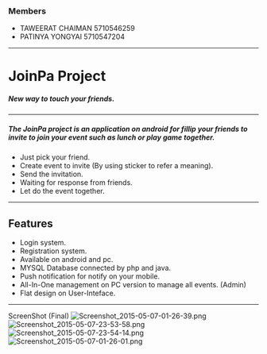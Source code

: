 ### Members
* TAWEERAT CHAIMAN 5710546259
* PATINYA YONGYAI 5710547204
---
# JoinPa Project
##### New way to touch your friends. #####
----
##### The JoinPa project is an application on android for fillip your friends to invite to join your event such as lunch or play game together.

* Just pick your friend.
* Create event to invite (By using sticker to refer a meaning).
* Send the invitation.
* Waiting for response from friends.
* Let do the event together.

---
## Features
* Login system.
* Registration system.
* Available on android and pc.
* MYSQL Database connected by php and java.
* Push notification for notify on your mobile.
* All-In-One management on PC version to manage all events. (Admin)
* Flat design on User-Inteface.

---
ScreenShot (Final)
![Screenshot_2015-05-07-01-26-39.png](https://bitbucket.org/repo/k9aEpo/images/1329559937-Screenshot_2015-05-07-01-26-39.png)
![Screenshot_2015-05-07-23-53-58.png](https://bitbucket.org/repo/k9aEpo/images/2308390953-Screenshot_2015-05-07-23-53-58.png)
![Screenshot_2015-05-07-23-54-14.png](https://bitbucket.org/repo/k9aEpo/images/563296973-Screenshot_2015-05-07-23-54-14.png)
![Screenshot_2015-05-07-01-26-01.png](https://bitbucket.org/repo/k9aEpo/images/1534707691-Screenshot_2015-05-07-01-26-01.png)